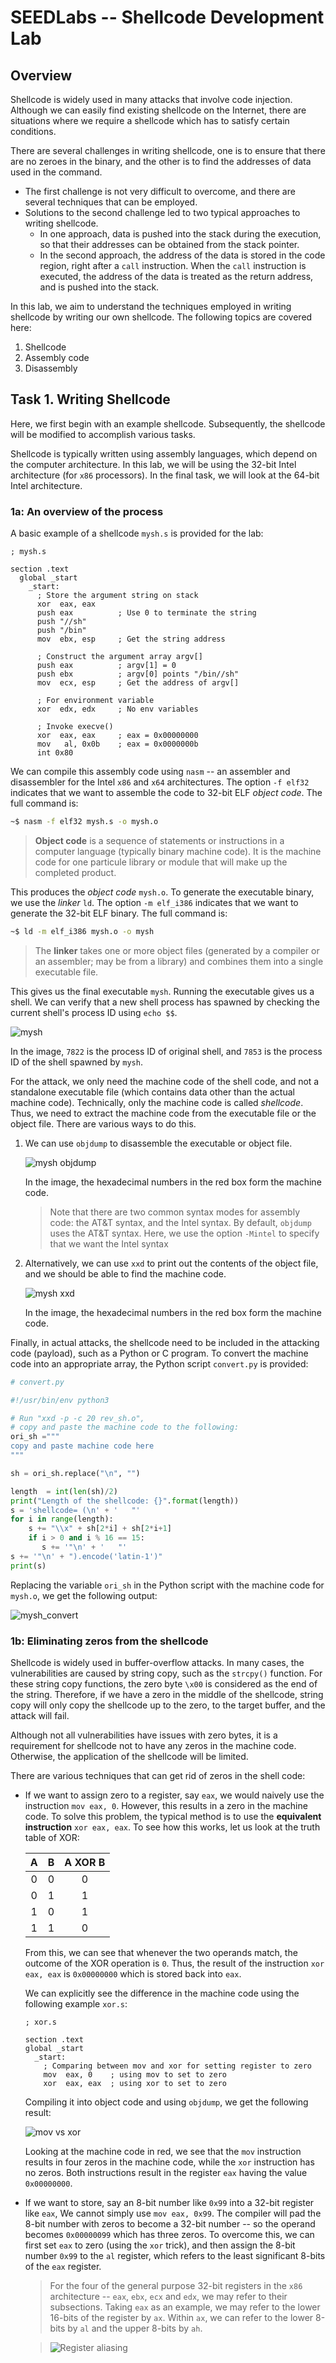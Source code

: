 # SEEDLabs -- Shellcode Development Lab

## Overview
Shellcode is widely used in many attacks that involve code injection. Although we can easily find existing shellcode on the Internet, there are situations where we require a shellcode which has to satisfy certain conditions.

There are several challenges in writing shellcode, one is to ensure that there are no zeroes in the binary, and the other is to find the addresses of data used in the command. 
* The first challenge is not very difficult to overcome, and there are several techniques that can be employed. 
* Solutions to the second challenge led to two typical approaches to writing shellcode. 
  * In one approach, data is pushed into the stack during the execution, so that their addresses can be obtained from the stack pointer. 
  * In the second approach, the address of the data is stored in the code region, right after a `call` instruction. When the `call` instruction is executed, the address of the data is treated as the return address, and is pushed into the stack. 

In this lab, we aim to understand the techniques employed in writing shellcode by writing our own shellcode. The following topics are covered here:

1. Shellcode
2. Assembly code
3. Disassembly

## Task 1. Writing Shellcode

Here, we first begin with an example shellcode. Subsequently, the shellcode will be modified to accomplish various tasks. 

Shellcode is typically written using assembly languages, which depend on the computer architecture. In this lab, we will be using the 32-bit Intel architecture (for `x86` processors). In the final task, we will look at the 64-bit Intel architecture.

### 1a: An overview of the process

A basic example of a shellcode `mysh.s` is provided for the lab:

```assembly
; mysh.s

section .text
  global _start
    _start:
      ; Store the argument string on stack
      xor  eax, eax 
      push eax          ; Use 0 to terminate the string
      push "//sh"
      push "/bin"
      mov  ebx, esp     ; Get the string address

      ; Construct the argument array argv[]
      push eax          ; argv[1] = 0
      push ebx          ; argv[0] points "/bin//sh"
      mov  ecx, esp     ; Get the address of argv[]
   
      ; For environment variable 
      xor  edx, edx     ; No env variables 

      ; Invoke execve()
      xor  eax, eax     ; eax = 0x00000000
      mov   al, 0x0b    ; eax = 0x0000000b
      int 0x80
```

We can compile this assembly code using `nasm` -- an assembler and disassembler for the Intel `x86` and `x64` architectures. The option `-f elf32` indicates that we want to assemble the code to 32-bit ELF *object code*. The full command is:

```sh
~$ nasm -f elf32 mysh.s -o mysh.o
```

> **Object code** is a sequence of statements or instructions in a computer language (typically binary machine code). It is the machine code for one particule library or module that will make up the completed product. 

This produces the *object code* `mysh.o`. To generate the executable binary, we use the *linker* `ld`. The option `-m elf_i386` indicates that we want to generate the 32-bit ELF binary. The full command is: 

```sh
~$ ld -m elf_i386 mysh.o -o mysh
```

> The **linker** takes one or more object files (generated by a compiler or an assembler; may be from a library) and combines them into a single executable file.

This gives us the final executable `mysh`. Running the executable gives us a shell. We can verify that a new shell process has spawned by checking the current shell's process ID using `echo $$`. 

![mysh](./img/mysh_spawn_new.png "mysh")

In the image, `7822` is the process ID of original shell, and `7853` is the process ID of the shell spawned by `mysh`.

For the attack, we only need the machine code of the shell code, and not a standalone executable file (which contains data other than the actual machine code). Technically, only the machine code is called *shellcode*. Thus, we need to extract the machine code from the executable file or the object file. There are various ways to do this.

1. We can use `objdump` to disassemble the executable or object file.
   
   ![mysh objdump](./img/mysh_objdump.png "mysh objdump")

   In the image, the hexadecimal numbers in the red box form the machine code. 

   > Note that there are two common syntax modes for assembly code: the AT&T syntax, and the Intel syntax. By default, `objdump` uses the AT&T syntax. Here, we use the option `-Mintel` to specify that we want the Intel syntax

2. Alternatively, we can use `xxd` to print out the contents of the object file, and we should be able to find the machine code.

     ![mysh xxd](./img/mysh_xxd.png "mysh xxd")

     In the image, the hexadecimal numbers in the red box form the machine code.

Finally, in actual attacks, the shellcode need to be included in the attacking code (payload), such as a Python or C program. To convert the machine code into an appropriate array, the Python script `convert.py` is provided: 

```python
# convert.py

#!/usr/bin/env python3

# Run "xxd -p -c 20 rev_sh.o",
# copy and paste the machine code to the following:
ori_sh ="""
copy and paste machine code here
"""

sh = ori_sh.replace("\n", "")

length  = int(len(sh)/2)
print("Length of the shellcode: {}".format(length))
s = 'shellcode= (\n' + '   "'
for i in range(length):
    s += "\\x" + sh[2*i] + sh[2*i+1]
    if i > 0 and i % 16 == 15: 
       s += '"\n' + '   "'
s += '"\n' + ").encode('latin-1')"
print(s)
```

Replacing the variable `ori_sh` in the Python script with the machine code for `mysh.o`, we get the following output:

![mysh_convert](./img/mysh_convert.png "mysh convert")

### 1b: Eliminating zeros from the shellcode

Shellcode is widely used in buffer-overflow attacks. In many cases, the vulnerabilities are caused by string copy, such as the `strcpy()` function. For these string copy functions, the zero byte `\x00` is considered as the end of the string. Therefore, if we have a zero in the middle of the shellcode, string copy will only copy the shellcode up to the zero, to the target buffer, and the attack will fail. 

Although not all vulnerabilities have issues with zero bytes, it is a requirement for shellcode not to have any zeros in the machine code. Otherwise, the application of the shellcode will be limited. 

There are various techniques that can get rid of zeros in the shell code:

* If we want to assign zero to a register, say `eax`, we would naively use the instruction `mov eax, 0`. However, this results in a zero in the machine code. To solve this problem, the typical method is to use the **equivalent instruction** `xor eax, eax`. To see how this works, let us look at the truth table of XOR: 

  |  A  |  B  | A XOR B |
  |:---:|:---:|:-------:|
  |  0  |  0  |    0    |
  |  0  |  1  |    1    |
  |  1  |  0  |    1    |
  |  1  |  1  |    0    |

  From this, we can see that whenever the two operands match, the outcome of the XOR operation is `0`. Thus, the result of the instruction `xor eax, eax` is `0x00000000` which is stored back into `eax`. 

  We can explicitly see the difference in the machine code using the following example `xor.s`:

  ```assembly
  ; xor.s

  section .text
  global _start
    _start:
      ; Comparing between mov and xor for setting register to zero
      mov  eax, 0    ; using mov to set to zero
      xor  eax, eax  ; using xor to set to zero
  ```
  Compiling it into object code and using `objdump`, we get the following result:

  ![mov vs xor](./img/mov_vs_xor.png "mov vs xor")

  Looking at the machine code in red, we see that the `mov` instruction results in four zeros in the machine code, while the `xor` instruction has no zeros. Both instructions result in the register `eax` having the value `0x00000000`.

* If we want to store, say an 8-bit number like `0x99` into a 32-bit register like `eax`, We cannot simply use `mov eax, 0x99`. The compiler will pad the 8-bit number with zeros to become a 32-bit number -- so the operand becomes `0x00000099` which has three zeros. To overcome this, we can first set `eax` to zero (using the `xor` trick), and then assign the 8-bit number `0x99` to the `al` register, which refers to the least significant 8-bits of the `eax` register.

    > For the four of the general purpose 32-bit registers in the `x86` architecture -- `eax`, `ebx`, `ecx` and `edx`, we may refer to their subsections. Taking `eax` as an example, we may refer to the lower 16-bits of the register by `ax`. Within `ax`, we can refer to the lower 8-bits by `al` and the upper 8-bits by `ah`.


    >![Register aliasing](./img/register_alias.png "Register aliasing")

